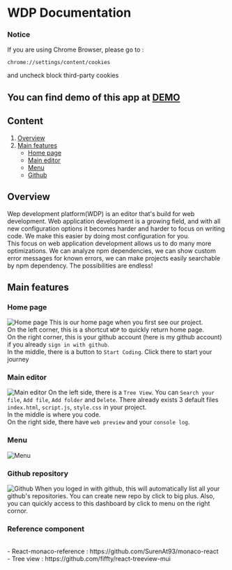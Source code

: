 ﻿# WDP Documentation
 
 ### Notice
 If you are using Chrome Browser, please go to :
 ```
 chrome://settings/content/cookies
 ```
 and uncheck block third-party cookies
 
 
## You can find demo of this app at [DEMO](https://wdp-2019.web.app)

## Content
1. [Overview](#overview)
2. [Main features](#main-features)
    * [Home page](#home-page)
    * [Main editor](#main-editor)
    * [Menu](#menu)
    * [Github](#github-repository)


##  Overview
Wep development platform(WDP) is an editor that's build for web development. Web application development is a growing field, and with all new configuration options it becomes harder and harder to focus on writing code. We make this easier by doing most configuration for you.<br/>
This focus on web application development allows us to do many more optimizations. We can analyze npm dependencies, we can show custom error messages for known errors, we can make projects easily searchable by npm dependency. The possibilities are endless!

## Main features

### Home page 
![Home page](assets/home.jpg)
This is our home page when you first see our project. <br/>
On the left corner, this is a shortcut `WDP` to quickly return home page. <br/> 
On the right corner, this is your github account (here is my github account) if you already `sign in with github`. <br/>
In the middle, there is a button to `Start Coding`. Click there to start your journey

### Main editor
![Main editor](assets/main_code.jpg)
On the left side, there is a `Tree View`. You can `Search your file`, `Add file`, `Add folder` and `Delete`. There already exists 3 default files `index.html`, `script.js`, `style.css` in your project. <br/>
In the middle is where you code. <br/>
On the right side, there have `web preview` and your `console log`. <br/>

### Menu
![Menu](assets/menu.png)
### Github repository
![Github](assets/github_monitor.jpg)
When you loged in with github, this will automatically list all your github's repositories. You can create new repo by click to big plus. Also, you can quickly access to this dashboard by click to menu on the right cornor.


### Reference component
<br/>
    - React-monaco-reference : https://github.com/SurenAt93/monaco-react<br/>
    - Tree view : https://github.com/fiffty/react-treeview-mui



